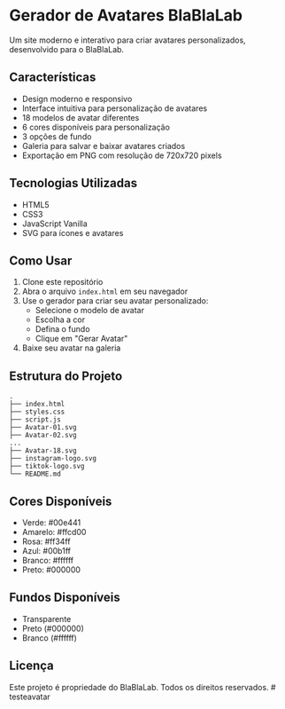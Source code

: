 # Gerador de Avatares BlaBlaLab

Um site moderno e interativo para criar avatares personalizados, desenvolvido para o BlaBlaLab.

## Características

- Design moderno e responsivo
- Interface intuitiva para personalização de avatares
- 18 modelos de avatar diferentes
- 6 cores disponíveis para personalização
- 3 opções de fundo
- Galeria para salvar e baixar avatares criados
- Exportação em PNG com resolução de 720x720 pixels

## Tecnologias Utilizadas

- HTML5
- CSS3
- JavaScript Vanilla
- SVG para ícones e avatares

## Como Usar

1. Clone este repositório
2. Abra o arquivo `index.html` em seu navegador
3. Use o gerador para criar seu avatar personalizado:
   - Selecione o modelo de avatar
   - Escolha a cor
   - Defina o fundo
   - Clique em "Gerar Avatar"
4. Baixe seu avatar na galeria

## Estrutura do Projeto

```
.
├── index.html
├── styles.css
├── script.js
├── Avatar-01.svg
├── Avatar-02.svg
...
├── Avatar-18.svg
├── instagram-logo.svg
├── tiktok-logo.svg
└── README.md
```

## Cores Disponíveis

- Verde: #00e441
- Amarelo: #ffcd00
- Rosa: #ff34ff
- Azul: #00b1ff
- Branco: #ffffff
- Preto: #000000

## Fundos Disponíveis

- Transparente
- Preto (#000000)
- Branco (#ffffff)

## Licença

Este projeto é propriedade do BlaBlaLab. Todos os direitos reservados. # testeavatar
